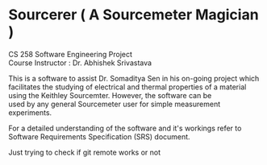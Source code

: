 # Sourcerer ( A Sourcemeter Magician )

CS 258 Software Engineering Project <br />
Course Instructor : Dr. Abhishek Srivastava <br />

This is a software to assist Dr. Somaditya Sen in his on-going project which<br /> facilitates the studying of
electrical and thermal properties of a material <br />using the Keithley
Sourcemter. However, the software can be<br /> used by any general Sourcemeter
user for simple measurement experiments. <br />

For a detailed understanding of the software and it's workings refer to <br />
Software Requirements Specification (SRS) document. <br />

Just trying to check if git remote works or not
